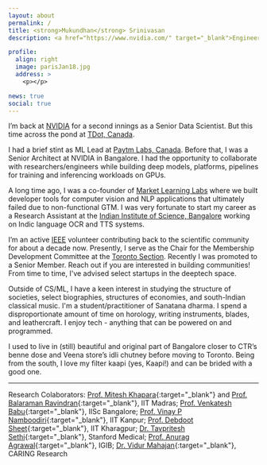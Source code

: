 ```yaml
---
layout: about
permalink: /
title: <strong>Mukundhan</strong> Srinivasan
description: <a href="https://www.nvidia.com/" target="_blank">Engineer at NVIDIA^2</a>. IEEE Volunteer, <a href="http://paytmlabs.com/" target="_blank">Ex-Paytm Labs</a>. <a href="https://www.meetup.com/Deep-Learning-Bangalore/" target="_blank">Organiser DLBLR</a>. <br> Fedrer Fan. Enjoy entroy. Information merchant. </br>

profile:
  align: right
  image: parisJan18.jpg
  address: >
    <p></p>

news: true
social: true
---
```


I’m back at [NVIDIA](https://www.nvidia.com/en-us/) for a second innings as a Senior Data Scientist. But this time across the pond at [TDot, Canada](https://www.toronto.ca/).

I had a brief stint as ML Lead at [Paytm Labs, Canada](https://paytmlabs.com/). Before that, I was a Senior Architect at NVIDIA in Bangalore. I had the opportunity to collaborate with researchers/engineers while building deep models, platforms, pipelines for training and inferencing workloads on GPUs.

A long time ago, I was a co-founder of [Market Learning Labs](http://marketlearning.io/) where we built developer tools for computer vision and NLP applications that ultimately failed due to non-functional GTM. I was very fortunate to start my career as a Research Assistant at the [Indian Institute of Science, Bangalore](https://www.iisc.ac.in/) working on Indic language OCR and TTS systems.

I’m an active [IEEE](https://www.ieee.org/) volunteer contributing back to the scientific community for about a decade now. Presently, I serve as the Chair for the Membership Development Committee at the [Toronto Section](https://toronto.ieee.ca). Recently I was promoted to a Senior Member. Reach out if you are interested in building communities! From time to time, I've advised select startups in the deeptech space. 

Outside of CS/ML, I have a keen interest in studying the structure of societies, select biographies, structures of economies, and south-Indian classical music. I'm a student/practitioner of Sanatana dharma. I spend a disproportionate amount of time on horology, writing instruments, blades, and leathercraft. I enjoy tech - anything that can be powered on and programmed.

I used to live in (still) beautiful and original part of Bangalore closer to CTR’s benne dose and Veena store’s idli chutney before moving to Toronto. Being from the south, I love my filter kaapi (yes, Kaapi!) and can be brided with a good one.

<!---
I work as a Machine Learning Lead at [Paytm Labs, Canada.](https://www.paytm.ca/)

We build interesting engineering solutions to tackle scale challenges and deploy efficient models & pipelines. Our research/engineering directions are generally towards language understanding extending to Indic/low-resolution settings, dialogue systems, graph representations & networks, speech systems, recommendations, online advertising, auctions strategies, and select vision problems.

In a prior life, I enjoyed working at [NVIDIA Corporation](https://www.nvidia.com/en-us/) as a Senior Solutions Architect for Machine Learning Systems where I had the opportunity to collaborate with organizations in building deep models, ML platforms, systems and pipelines for training and inferencing workloads on GPUs.

Before the awesome time at NVIDIA, I was a co-founder of [Market Learning Labs](http://marketlearning.io/) where we built developer tools for computer vision and NLU applications that ultimately failed due to non-functional GTM. I was very fortunate to start my career as a Research Assistant at the Indian Institute of Science, Bangalore where we worked on Indic language OCR and TTS systems.

I’m an active [IEEE](https://www.ieee.org/) volunteer contributing back to the scientific community for about a decade now. Presently, I serve as the Chair, Membership Development Committee at the Toronto Section.

Outside of ML, I have a keen interest in studying the structure of societies, biographies, how economies are built/structured, and Indic classical music. I spend a disproportionate amount of time on horology, writing instruments, blades, and leathercraft.

I used to live in (still) beautiful and *original* part of Bangalore closer to CTR’s benne dose and Veena store’s idli chutney before moving to Toronto. Being from the south, I love my filter kapi (not coffee!) and can be brided with a good one.
--->

<!---
Mukundhan Srinivasan is a Senior Solutions Architect - Machine Learning Systems at NVIDIA Corp. He works alongside engineers and researchers from enterprises, R&D labs, startups and academia in designing and applying the science of machine learning at scale.

His focus is on making models performant plus easy-to-use by data scientists on GPUs and in doing so drives the adoption of CUDA as a default accelerated computing platform for AI workloads. Mukund works along motivated enterprises to build platforms specifically for ML (for training and inferencing).

He leads some academic research collaborations for NVIDIA India. His present research interests include multimodal generations using GANs CNN based querying for video tasks, Disentanglement & Deep Reinforcement learning and application of DL in healthcare. He has several published papers in machine learning domain and has over 50+ citations. 

Prior to NVIDIA, he was a co-founder of a startup that built developer tools for computer vision and NLU applications. Mukundhan began his career as a Research Assistant at the Indian Institute of Science, Bangalore where he worked on Indic language OCR and TTS systems.

Outside of ML, he has a keen interest in studying the structure of societies, how economics are built and structured, and Indic classical music. He lives in (still) beautiful old part of Bangalore closer to CTR's benne dose and Veena store's idli chutney. 
--->

<hr>

Research Colaborators: [Prof. Mitesh Khapara](https://www.cse.iitm.ac.in/~miteshk/){:target="\_blank"} and [Prof. Balaraman Ravindran](https://www.cse.iitm.ac.in/~ravi/){:target="\_blank"}, IIT Madras; [Prof. Venkatesh Babu](http://cds.iisc.ac.in/faculty/venky/){:target="\_blank"}, IISc Bangalore; [Prof. Vinay P Namboodiri](https://www.cse.iitk.ac.in/users/vinaypn/){:target="\_blank"}, IIT Kanpur; [Prof. Debdoot Sheet](http://www.facweb.iitkgp.ernet.in/~debdoot/){:target="\_blank"}, IIT Kharagpur; [Dr. Tavpritesh Sethi](https://profiles.stanford.edu/tavpritesh-sethi){:target="\_blank"}, Stanford Medical; [Prof. Anurag Agrawal](https://www.igib.res.in/?q=anuragagrawal){:target="\_blank"}, IGIB; [Dr. Vidur Mahajan](http://www.caring-research.com/){:target="\_blank"}, CARING Research

<!---Broad topics of interest: Machine Learning appiled to vision & language modalities, SysML and engineering in the vicinity of ML models, Game Theory, Graph networkss--->

<!--- Write your biography here. Tell the world about yourself. Link to your favorite [subreddit](http://reddit.com){:target="\_blank"}. You can put a picture in, too. The code is already in, just name your picture `prof_pic.jpg` and put it in the `img/` folder.

Put your address / P.O. box / other info right below your picture. You can also disable any these elements by editing `profile` property of the YAML header of your `_pages/about.md`. Edit `_bibliography/papers.bib` and Jekyll will render your [publications page](/al-folio/publications/) automatically.

Link to your social media connections, too. This theme is set up to use [Font Awesome icons](http://fortawesome.github.io/Font-Awesome/){:target="\_blank"} and [Academicons](https://jpswalsh.github.io/academicons/){:target="\_blank"}, like the ones below. Add your Facebook, Twitter, LinkedIn, Google Scholar, or just disable all of them. 

echo '# Install Ruby Gems to ~/gems' >> ~/.bashrc
echo 'export GEM_HOME=$HOME/gems' >> ~/.bashrc
echo 'export GEM_HOME=$HOME/gems' >> ~/.bashrc
source ~/.bashrc

git add .
git commit -m "Add existing file"
git push origin master
./bin/deploy --user

--->